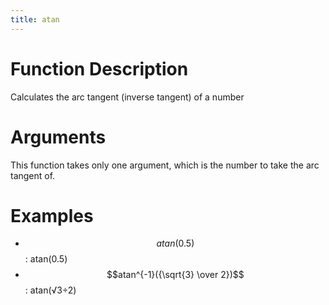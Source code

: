 ```yaml
---
title: atan
---
```


<script src='https://cdnjs.cloudflare.com/ajax/libs/mathjax/2.7.5/latest.js?config=TeX-MML-AM_CHTML' async></script>

# Function Description
Calculates the arc tangent (inverse tangent) of a number

# Arguments
This function takes only one argument, which is the number to take the arc tangent of.

# Examples
- $$atan(0.5)$$: atan(0.5)
- $$atan^{-1}({\sqrt{3} \over 2})$$: atan(√3÷2)
